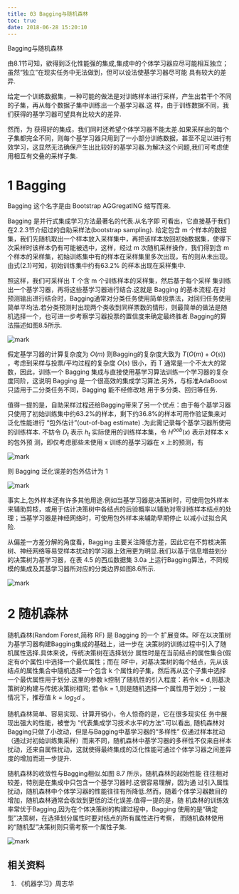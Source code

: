 ```yaml
---
title: 03 Bagging与随机森林
toc: true
date: 2018-06-28 15:20:10
---
```








Bagging与随机森林

由8.1节可知，欲得到泛化性能强的集成,集成中的个体学习器应尽可能相互独立；虽然“独立”在现实任务中无法做到，但可以设法使基学习器尽可能 具有较大的差异.

给定一个训练数据集，一种可能的做法是对训练样本进行采样，产生出若干个不同的子集，再从每个数据子集中训练出一个基学习器.这 样，由于训练数据不同，我们获得的基学习器可望具有比较大的差异.

然而，为 获得好的集成，我们同时还希望个体学习器不能太差.如果采样出的每个子集都完全不同，则每个基学习器只用到了一小部分训练数据，甚至不足以进行有效学习，这显然无法确保产生出比较好的基学习器.为解决这个问题,我们可考虑使用相互有交叠的采样子集.

# 1 Bagging

Bagging 这个名字是由 Bootstrap AGGregatING 缩写而来.

Bagging 是并行式集成学习方法最著名的代表.从名字即 可看出，它直接基于我们在2.2.3节介绍过的自助采样法(bootstrap sampling). 给定包含 m 个样本的数据集，我们先随机取出一个样本放入采样集中，再把该样本放回初始数据集，使得下次采样时该样本仍有可能被选中，这样，经过 m 次随机采样操作，我们得到含 m 个样本的采样集，初始训练集中有的样本在采样集里多次出现，有的则从未出现。由式(2.1)可知，初始训练集中约有63.2% 的样本出现在采样集中.


照这样，我们可采样出 T 个含 m 个训练样本的采样集，然后基于每个采样 集训练出一个基学习器，再将这些基学习器进行结合.这就是 Bagging 的基本流程.在对预测输出进行结合时，Bagging通常对分类任务使用简单投票法，对回归任务使用简单平均法.若分类预测时出现两个类收到同样票数的情形，则最简单的做法是随机选择一个，也可进一步考察学习器投票的置信度来确定最终胜者.Bagging的算法描述如图8.5所示.

![mark](http://pacdb2bfr.bkt.clouddn.com/blog/image/180628/eG9glEFeci.png?imageslim)


假定基学习器的计算复杂度为 $O(m)$ 则Bagging的复杂度大致为  $T(O(m)+O(s))$ ，考虑到采样与投票/平均过程的复杂度 $O(s)$ 很小，而 T 通常是一个不太大的常数，因此，训练一个 Bagging 集成与直接使用基学习算法训练一个学习器的复杂度同阶，这说明 Bagging 是一个很高效的集成学习算法.另外，与标准AdaBoost只适用于二分类任务不同，Bagging 能不经修改地 用于多分类、回归等任务.



值得一提的是，自助采样过程还给Bagging带来了另一个优点：由于每个基学习器只使用了初始训练集中约63.2%的样本，剩下约36.8%的样本可用作验证集来对泛化性能进行 “包外估计”(out-of-bag estimate) .为此需记录每个基学习器所使用的训练样本. 不妨令 $D_t$ 表示 $h_t$ 实际使用的训练样本集，令 $H^{oob}(x)$ 表示对样本 x 的包外预 测，即仅考虑那些未使用 x 训练的基学习器在 x 上的预测，有

![mark](http://pacdb2bfr.bkt.clouddn.com/blog/image/180628/5ea2I7I7cH.png?imageslim)

则 Bagging 泛化误差的包外估计为 1

![mark](http://pacdb2bfr.bkt.clouddn.com/blog/image/180628/9A43BdefKf.png?imageslim)


事实上,包外样本还有许多其他用途.例如当基学习器是决策树时，可使用包外样本来辅助剪枝，或用于估计决策树中各结点的后验概率以辅助对零训练样本结点的处理；当基学习器是神经网络时，可使用包外样本来辅助早期停止 以减小过拟合风险.


从偏差一方差分解的角度看，Bagging 主要关注降低方差，因此它在不剪枝决策树、神经网络等易受样本扰动的学习器上效用更为明显.我们以基于信息増益划分的决策树为基学习器，在表 4.5 的西瓜数据集 3.0a 上运行Bagging算法，不同规模的集成及其基学习器所对应的分类边界如图8.6所示.

![mark](http://pacdb2bfr.bkt.clouddn.com/blog/image/180628/39IfBdI599.png?imageslim)

# 2 随机森林

随机森林(Random Forest,简称 RF) 是 Bagging 的一个 扩展变体。RF在以决策树为基学习器构建Bagging集成的基础上，进一步在 决策树的训练过程中引入了随机属性选择.具体来说，传统决策树在选择划分 属性时是在当前结点的属性集合(假定有d个属性)中选择一个最优属性；而在 RF中，对基决策树的每个结点，先从该结点的属性集合中隨机选择一个包含 k 个属性的子集，然后再从这个子集中选择一个最优属性用于划分.这里的参数 k控制了随机性的引入程度：若令k = d,则基决策树的构建与传统决策树相同; 若令k = 1,则是随机选择一个属性用于划分；一般情况下，推荐值 $k=log_2d$ 。

随机森林简单、容易实现、计算开销小，令人惊奇的是，它在很多现实任 务中展现出强大的性能，被誉为 “代表集成学习技术水平的方法”.可以看出, 随机森林对Bagging只做了小改动，但是与Bagging中基学习器的“多样性” 仅通过样本扰动（通过对初始训练集采样）而来不同，随机森林中基学习器的多样性不仅来自样本扰动，还来自属性扰动，这就使得最终集成的泛化性能可通过个体学习器之间差异度的增加而进一步提升.

随机森林的收敛性与Bagging相似.如图 8.7 所示，随机森林的起始性能 往往相对较差，特别是在集成中只包含一个基学习器时.这很容易理解，因为通 过引入属性扰动，随机森林中个体学习器的性能往往有所降低.然而，随着个体学习器数目的增加，随机森林通常会收敛到更低的泛化误差.值得一提的是，随 机森林的训练效率常优于Bagging,因为在个体决策树的构建过程中，Bagging 使用的是“确定型”决策树，在选择划分属性时要对结点的所有属性进行考察， 而随机森林使用的“随机型”决策树则只需考察一个属性子集.

![mark](http://pacdb2bfr.bkt.clouddn.com/blog/image/180628/HH5bbcADlE.png?imageslim)








## 相关资料
1. 《机器学习》周志华
